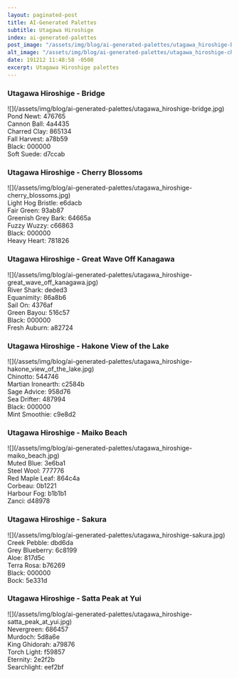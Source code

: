 ```yaml
---
layout: paginated-post
title: AI-Generated Palettes
subtitle: Utagawa Hiroshige
index: ai-generated-palettes
post_image: "/assets/img/blog/ai-generated-palettes/utagawa_hiroshige-bridge.jpg"
alt_image: "/assets/img/blog/ai-generated-palettes/utagawa_hiroshige-cherry_blossoms.jpg"
date: 191212 11:48:58 -0500
excerpt: Utagawa Hiroshige palettes
---
```



### Utagawa Hiroshige - Bridge
<div class="palette-image" markdown="span">![](/assets/img/blog/ai-generated-palettes/utagawa_hiroshige-bridge.jpg)</div>
<div class="palette-colors">Pond Newt: 476765<br>Cannon Ball: 4a4435<br>Charred Clay: 865134<br>Fall Harvest: a78b59<br>Black: 000000<br>Soft Suede: d7ccab</div>


### Utagawa Hiroshige - Cherry Blossoms
<div class="palette-image" markdown="span">![](/assets/img/blog/ai-generated-palettes/utagawa_hiroshige-cherry_blossoms.jpg)</div>
<div class="palette-colors">Light Hog Bristle: e6dacb<br>Fair Green: 93ab87<br>Greenish Grey Bark: 64665a<br>Fuzzy Wuzzy: c66863<br>Black: 000000<br>Heavy Heart: 781826</div>


### Utagawa Hiroshige - Great Wave Off Kanagawa
<div class="palette-image" markdown="span">![](/assets/img/blog/ai-generated-palettes/utagawa_hiroshige-great_wave_off_kanagawa.jpg)</div>
<div class="palette-colors">River Shark: deded3<br>Equanimity: 86a8b6<br>Sail On: 4376af<br>Green Bayou: 516c57<br>Black: 000000<br>Fresh Auburn: a82724</div>


### Utagawa Hiroshige - Hakone View of the Lake
<div class="palette-image" markdown="span">![](/assets/img/blog/ai-generated-palettes/utagawa_hiroshige-hakone_view_of_the_lake.jpg)</div>
<div class="palette-colors">Chinotto: 544746<br>Martian Ironearth: c2584b<br>Sage Advice: 958d76<br>Sea Drifter: 487994<br>Black: 000000<br>Mint Smoothie: c9e8d2</div>


### Utagawa Hiroshige - Maiko Beach
<div class="palette-image" markdown="span">![](/assets/img/blog/ai-generated-palettes/utagawa_hiroshige-maiko_beach.jpg)</div>
<div class="palette-colors">Muted Blue: 3e6ba1<br>Steel Wool: 777776<br>Red Maple Leaf: 864c4a<br>Corbeau: 0b1221<br>Harbour Fog: b1b1b1<br>Zanci: d48978</div>


### Utagawa Hiroshige - Sakura
<div class="palette-image" markdown="span">![](/assets/img/blog/ai-generated-palettes/utagawa_hiroshige-sakura.jpg)</div>
<div class="palette-colors">Creek Pebble: dbd6da<br>Grey Blueberry: 6c8199<br>Aloe: 817d5c<br>Terra Rosa: b76269<br>Black: 000000<br>Bock: 5e331d</div>


### Utagawa Hiroshige - Satta Peak at Yui
<div class="palette-image" markdown="span">![](/assets/img/blog/ai-generated-palettes/utagawa_hiroshige-satta_peak_at_yui.jpg)</div>
<div class="palette-colors">Nevergreen: 686457<br>Murdoch: 5d8a6e<br>King Ghidorah: a79876<br>Torch Light: f59857<br>Eternity: 2e2f2b<br>Searchlight: eef2bf</div>

